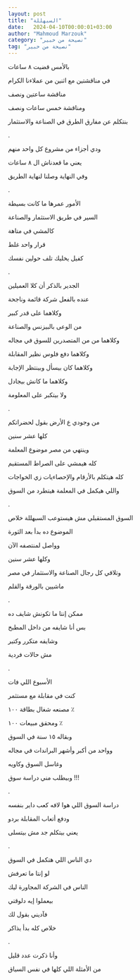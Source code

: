 ```yaml
---
layout: post
title: "السبهللة"
date:   2024-04-10T00:00:01+03:00
author: "Mahmoud Marzouk"
category: "نصيحة من خبير"
tag: "نصيحة من خبير"
---
```



بالأمس قضيت ٨ ساعات

في مناقشتين مع اثنين من عملاءنا الكرام

مناقشة ساعتين ونصف

ومناقشة خمس ساعات ونصف

بنتكلم عن مفارق الطرق في الصناعة والاستثمار

.

ودي أجزاء من مشروع كل واحد منهم

يعني ما قعدناش ال ٨ ساعات

وفي النهاية وصلنا لنهاية الطريق

.

الأمور عمرها ما كانت بسيطة

السير في طريق الاستثمار والصناعة

كالمشي في متاهة

قرار واحد غلط

كفيل يخليك تلف حولين نفسك

.

الجدير بالذكر أن كلا العميلين

عنده بالفعل شركة قائمة وناجحة

وكلاهما على قدر كبير

من الوعى بالبيزنس والصناعة

وكلاهما من من المتصدرين للسوق في مجاله

وكلاهما دفع فلوس نظير المقابلة

وكلاهما كان بيسأل وبينتظر الإجابة

وكلاهما ما كانش بيجادل

ولا بيتكبر على المعلومة

.

من وجودي ع الأرض بقول لحضراتكم

كلها عشر سنين

وينتهي من مصر موضوع المعلمة

كله هيمشي على الصراط المستقيم

كله هيتكلم بالأرقام والإحصاءيات زي الخواجات

واللي هيكمل في المعلمة هيتطرد من السوق

.

السوق المستقبلي مش هيستوعب السبهللة خلاص

الموضوع ده بدأ بعد الثورة

وواصل لمنتصفه الآن

وكلها عشر سنين

وتلاقي كل رجال الصناعة والاستثمار في مصر

ماشيين بالورقة والقلم

.

ممكن إنتا ما تكونش شايف ده

بس أنا شايفه من داخل المطبخ

وشايفه متكرر وكتير

مش حالات فردية

.

الأسبوع اللي فات

كنت في مقابلة مع مستثمر

مصنعه شغال بطاقة ١٠٠ ٪

ومحقق مبيعات ١٠٠ ٪

وبقاله ١٥ سنة في السوق

وواحد من أكبر وأشهر البراندات في مجاله

وغاسل السوق وكاويه

وبيطلب مني دراسة سوق !!!

.

دراسة السوق اللي هوا لافه كعب داير بنفسه

ودفع أتعاب المقابلة بردو

يعني بيتكلم جد مش بيتسلى

.

دي الناس اللي هتكمل في السوق

لو إنتا ما تعرفش

الناس في الشركة المجاورة ليك

بيعملوا إيه دلوقتي

فآديني بقول لك

خلاص كله بدأ يذاكر

.

وأنا ذكرت عدد قليل

من الأمثلة اللي كلها في نفس السياق
